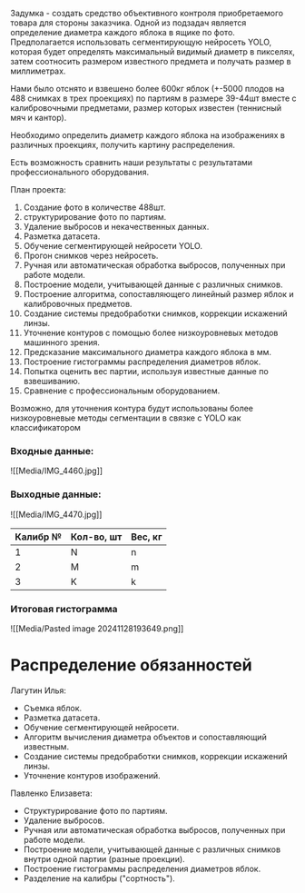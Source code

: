Задумка - создать средство объективного контроля приобретаемого товара для стороны заказчика. Одной из подзадач является определение диаметра каждого яблока в ящике по фото. Предполагается использовать сегментирующую нейросеть YOLO, которая будет определять максимальный видимый диаметр в пикселях, затем соотносить размером известного предмета и получать размер в миллиметрах. 

Нами было отснято и взвешено более 600кг яблок (+-5000 плодов на 488 снимках в трех проекциях) по партиям в размере 39-44шт вместе с калибровочными предметами, размер которых известен (теннисный мяч и кантор).

Необходимо определить диаметр каждого яблока на изображениях в различных проекциях, получить картину распределения. 

Есть возможность сравнить наши результаты с результатами  профессионального оборудования.

План проекта:
1. Создание фото в количестве 488шт.
2. структурирование фото по партиям.
3. Удаление выбросов и некачественных данных.
4. Разметка датасета.
5. Обучение сегментирующей нейросети YOLO.
6. Прогон снимков через нейросеть.
7. Ручная или автоматическая обработка выбросов, полученных при работе модели.
8. Построение модели, учитывающей данные с различных снимков.
9. Построение алгоритма, сопоставляющего линейный размер яблок и калибровочных предметов.
10. Создание системы предобработки снимков, коррекции искажений линзы.
11. Уточнение контуров с помощью более низкоуровневых методов машинного зрения.
12. Предсказание максимального диаметра каждого яблока в мм.
13. Построение гистограммы распределения диаметров яблок.
14. Попытка оценить вес партии, используя известные данные по взвешиванию.
15. Сравнение с профессиональным оборудованием.

Возможно, для уточнения контура будут использованы более низкоуровневые методы сегментации в связке с YOLO как классификатором

### Входные данные:
![[Media/IMG_4460.jpg]]

### Выходные данные:
![[Media/IMG_4470.jpg]]

| Калибр № | Кол-во, шт | Вес, кг |
| -------- | ---------- | ------- |
| 1        | N          | n       |
| 2        | M          | m       |
| 3        | K          | k       |

### Итоговая гистограмма
![[Media/Pasted image 20241128193649.png]]


# Распределение обязанностей

Лагутин Илья:
- Съемка яблок.
- Разметка датасета.
- Обучение сегментирующей нейросети.
- Алгоритм вычисления диаметра объектов и сопоставляющий известным.
- Создание системы предобработки снимков, коррекции искажений линзы.
- Уточнение контуров изображений.

Павленко Елизавета:
- Структурирование фото по партиям.
- Удаление выбросов.
- Ручная или автоматическая обработка выбросов, полученных при работе модели.
- Построение модели, учитывающей данные с различных снимков внутри одной партии (разные проекции).
- Построение гистограммы распределения диаметров яблок.
- Разделение на калибры ("сортность").
